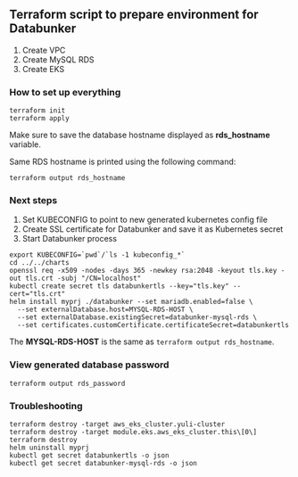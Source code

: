 ## Terraform script to prepare environment for Databunker

1. Create VPC
2. Create MySQL RDS
3. Create EKS

### How to set up everything

```
terraform init
terraform apply
```

Make sure to save the database hostname displayed as **rds_hostname** variable.

Same RDS hostname is printed using the following command:

```
terraform output rds_hostname
```

### Next steps
1. Set KUBECONFIG to point to new generated kubernetes config file
2. Create SSL certificate for Databunker and save it as Kubernetes secret
3. Start Databunker process

```
export KUBECONFIG=`pwd`/`ls -1 kubeconfig_*`
cd ../../charts
openssl req -x509 -nodes -days 365 -newkey rsa:2048 -keyout tls.key -out tls.crt -subj "/CN=localhost"
kubectl create secret tls databunkertls --key="tls.key" --cert="tls.crt"
helm install myprj ./databunker --set mariadb.enabled=false \
  --set externalDatabase.host=MYSQL-RDS-HOST \
  --set externalDatabase.existingSecret=databunker-mysql-rds \
  --set certificates.customCertificate.certificateSecret=databunkertls
```

The **MYSQL-RDS-HOST** is the same as ```terraform output rds_hostname```.

### View generated database password

```
terraform output rds_password
```

### Troubleshooting
```
terraform destroy -target aws_eks_cluster.yuli-cluster
terraform destroy -target module.eks.aws_eks_cluster.this\[0\]
terraform destroy
helm uninstall myprj
kubectl get secret databunkertls -o json
kubectl get secret databunker-mysql-rds -o json
```
